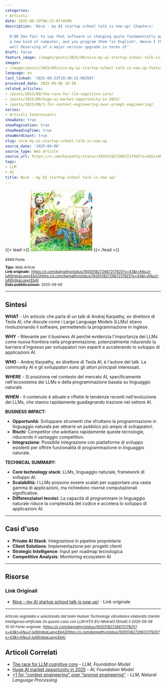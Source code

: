 ```yaml
---
categories:
- Articoli
date: 2025-06-19T06:23:07+0200
description: 'Nice - my AI startup school talk is now up! Chapters:

  0:00 Imo fair to say that software is changing quite fundamentally again. LLMs are
  a new kind of computer, and you program them *in English*. Hence I think they are
  well deserving of a major version upgrade in terms of'
draft: false
feature_image: /images/posts/2025/09/nice-my-ai-startup-school-talk-is-now-up-featured.webp
images:
- /images/posts/2025/09/nice-my-ai-startup-school-talk-is-now-up-featured.webp
language: en
last_linked: '2025-09-23T19:30:33.983507'
processed_date: 2025-09-06 10:30
related_articles:
- /posts/2025/09/the-race-for-llm-cognitive-core/
- /posts/2025/09/huge-ai-market-opportunity-in-2025/
- /posts/2025/09/1-for-context-engineering-over-prompt-engineering/
series:
- Articoli Interessanti
showDate: true
showPagination: true
showReadingTime: true
showWordCount: true
slug: nice-my-ai-startup-school-talk-is-now-up
source_date: '2025-09-06'
source_type: Web Article
source_url: https://x.com/karpathy/status/1935518272667217925?s=43&t=ANuJI-IuN5rdsaLueycEbA
tags:
- LLM
- AI
title: Nice - my AI startup school talk is now up!
---
```


{{< lead >}}
![Featured image](/images/posts/2025/09/nice-my-ai-startup-school-talk-is-now-up-featured.webp)
{{< /lead >}}

<small>
#### Fonte

**Tipo:** Web Article  
**Link originale:** [https://x.com/karpathy/status/1935518272667217925?s=43&t=ANuJI-IuN5rdsaLueycEbA](https://x.com/karpathy/status/1935518272667217925?s=43&t=ANuJI-IuN5rdsaLueycEbA)  
**Data pubblicazione:** 2025-09-06

</small>

---

## Sintesi

**WHAT** - Un articolo che parla di un talk di Andrej Karpathy, ex direttore di Tesla AI, che discute come i Large Language Models (LLMs) stiano rivoluzionando il software, permettendo la programmazione in inglese.

**WHY** - Rilevante per il business AI perché evidenzia l'importanza dei LLMs come nuova frontiera nella programmazione, potenzialmente riducendo la barriera d'ingresso per sviluppatori non esperti e accelerando lo sviluppo di applicazioni AI.

**WHO** - Andrej Karpathy, ex direttore di Tesla AI, è l'autore del talk. La community AI e gli sviluppatori sono gli attori principali interessati.

**WHERE** - Si posiziona nel contesto del mercato AI, specificamente nell'ecosistema dei LLMs e della programmazione basata su linguaggio naturale.

**WHEN** - Il contenuto è attuale e riflette le tendenze recenti nell'evoluzione dei LLMs, che stanno rapidamente guadagnando trazione nel settore AI.

**BUSINESS IMPACT:**
- **Opportunità**: Sviluppare strumenti che sfruttano la programmazione in linguaggio naturale per attrarre un pubblico più ampio di sviluppatori.
- **Rischi**: Competitor che adottano rapidamente queste tecnologie, riducendo il vantaggio competitivo.
- **Integrazione**: Possibile integrazione con piattaforme di sviluppo esistenti per offrire funzionalità di programmazione in linguaggio naturale.

**TECHNICAL SUMMARY:**
- **Core technology stack**: LLMs, linguaggio naturale, framework di sviluppo AI.
- **Scalabilità**: I LLMs possono essere scalati per supportare una vasta gamma di applicazioni, ma richiedono risorse computazionali significative.
- **Differenziatori tecnici**: La capacità di programmare in linguaggio naturale riduce la complessità del codice e accelera lo sviluppo di applicazioni AI.

---

## Casi d'uso

- **Private AI Stack**: Integrazione in pipeline proprietarie
- **Client Solutions**: Implementazione per progetti clienti
- **Strategic Intelligence**: Input per roadmap tecnologica
- **Competitive Analysis**: Monitoring ecosystem AI

---



## Risorse

### Link Originali
- [Nice - my AI startup school talk is now up!](https://x.com/karpathy/status/1935518272667217925?s=43&t=ANuJI-IuN5rdsaLueycEbA) - Link originale


---

*<small>Articolo segnalato e selezionato dal team Human Technology eXcellence elaborato tramite intelligenza artificiale (in questo caso con LLM HTX-EU-Mistral3.1Small) il 2025-09-06 10:30
Fonte originale: [https://x.com/karpathy/status/1935518272667217925?s=43&t=ANuJI-IuN5rdsaLueycEbA](https://x.com/karpathy/status/1935518272667217925?s=43&t=ANuJI-IuN5rdsaLueycEbA)</small>*

## Articoli Correlati

- [The race for LLM cognitive core](/posts/2025/09/the-race-for-llm-cognitive-core/) - *LLM, Foundation Model*
- [Huge AI market opportunity in 2025](/posts/2025/09/huge-ai-market-opportunity-in-2025/) - *AI, Foundation Model*
- [+1 for "context engineering" over "prompt engineering"](/posts/2025/09/1-for-context-engineering-over-prompt-engineering/) - *LLM, Natural Language Processing*
